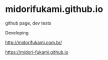 # midorifukami.github.io
github page, dev tests

Developing

http://midorifukami.com.br/


https://midori-fukami.github.io
